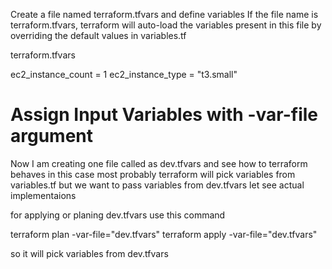 Create a file named terraform.tfvars and define variables
If the file name is terraform.tfvars, terraform will auto-load the variables present in this file by overriding the default values in variables.tf

terraform.tfvars

ec2_instance_count = 1
ec2_instance_type  = "t3.small"

# Assign Input Variables with -var-file argument
Now I am creating one file called as dev.tfvars and see how to terraform behaves in this case most probably terraform will pick variables from variables.tf but we want to pass variables from dev.tfvars let see actual implementaions

for applying or planing dev.tfvars use this command

terraform plan -var-file="dev.tfvars"
terraform apply -var-file="dev.tfvars"

so it will pick variables from dev.tfvars

